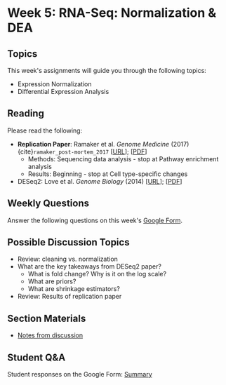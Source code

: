 # Week 5: RNA-Seq: Normalization & DEA

## Topics

This week's assignments will guide you through the following topics:
* Expression Normalization 
* Differential Expression Analysis

## Reading

Please read the following:
* **Replication Paper**: Ramaker et al. *Genome Medicine* (2017) {cite}`ramaker_post-mortem_2017` [[URL](https://genomemedicine.biomedcentral.com/articles/10.1186/s13073-017-0458-5)]; [[PDF](https://github.com/ShanEllis/capstone-genetics-domain/raw/master/papers/main-paper.pdf)]
    * Methods: Sequencing data analysis - stop at Pathway enrichment analysis 
    * Results: Beginning - stop at Cell type-specific changes
* DESeq2: Love et al. *Genome Biology* (2014) [[URL](https://genomebiology.biomedcentral.com/articles/10.1186/s13059-014-0550-8)]; [[PDF](https://github.com/ShanEllis/capstone-genetics-domain/raw/master/papers/week5/DESeq2.pdf)]
 

## Weekly Questions

Answer the following questions on this week's [Google Form](https://docs.google.com/forms/d/e/1FAIpQLSc7vXhsehco0IvbFuPftc6B4Hr4UbZx1vmSBDHiiQwV2zE5lQ/viewform?usp=sf_link).
 

 ## Possible Discussion Topics

- Review: cleaning vs. normalization
- What are the key takeaways from DESeq2 paper?
    - What is fold change? Why is it on the log scale?
    - What are priors?
    - What are shrinkage estimators?
- Review: Results of replication paper

## Section Materials

- [Notes from discussion](https://shanellis.github.io/capstone-genetics-domain/notes/05_fa20.pdf)


 ## Student Q&A

Student responses on the Google Form: [Summary](https://shanellis.github.io/capstone-genetics-domain/responses/05.html)
